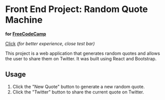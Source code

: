# Front End Project: Random Quote Machine

__for [FreeCodeCamp](https://www.freecodecamp.org/learn/front-end-development-libraries/front-end-development-libraries-projects/build-a-random-quote-machine)__

[Click](https://grivdm.github.io/Random-Quote/)
_(for better experience, close test bar)_  

This project is a web application that generates random quotes and allows the user to share them on Twitter. It was built using React and Bootstrap.

## Usage  

1. Click the "New Quote" button to generate a new random quote.
2. Click the "Twitter" button to share the current quote on Twitter.
